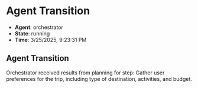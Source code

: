 # Agent Transition

- **Agent**: orchestrator
- **State**: running
- **Time**: 3/25/2025, 9:23:31 PM

## Agent Transition

Orchestrator received results from planning for step: Gather user preferences for the trip, including type of destination, activities, and budget.

